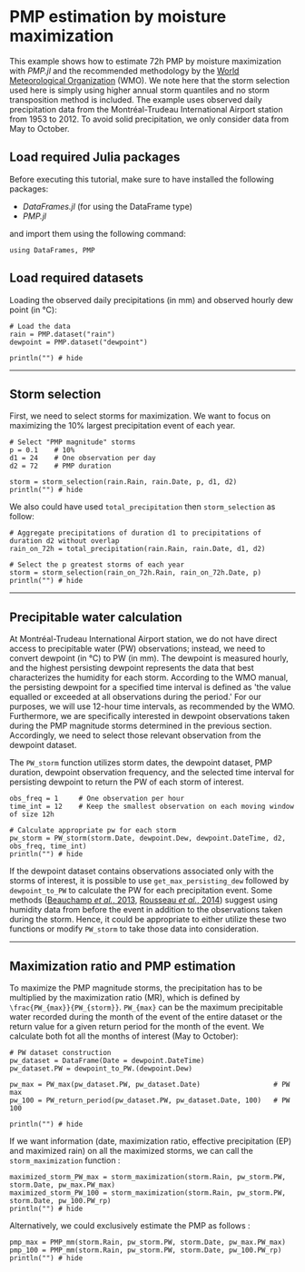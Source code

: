 
# PMP estimation by moisture maximization 

This example shows how to estimate 72h PMP by moisture maximization with *PMP.jl* and the recommended methodology by the [World Meteorological Organization](https://library.wmo.int/index.php?lvl=notice_display&id=1302#.ZLlVeezMKeA) (WMO). We note here that the storm selection used here is simply using higher annual storm quantiles and no storm transposition method is included. The example uses observed daily precipitation data from the Montréal-Trudeau International Airport station from 1953 to 2012. To avoid solid precipitation, we only consider data from May to October. 


## Load required Julia packages

Before executing this tutorial, make sure to have installed the following packages:

- *DataFrames.jl* (for using the DataFrame type)
- *PMP.jl*

and import them using the following command:
 ```@repl MoistureMaximization
using DataFrames, PMP
```


## Load required datasets

Loading the observed daily precipitations (in mm) and observed hourly dew point (in °C):
```@example MoistureMaximization
# Load the data
rain = PMP.dataset("rain")
dewpoint = PMP.dataset("dewpoint")
 
println("") # hide
```

---
## Storm selection

First, we need to select storms for maximization. We want to focus on maximizing the 10% largest precipitation event of each year.

```@example MoistureMaximization
# Select "PMP magnitude" storms
p = 0.1    # 10% 
d1 = 24    # One observation per day
d2 = 72    # PMP duration

storm = storm_selection(rain.Rain, rain.Date, p, d1, d2)
println("") # hide
```

We also could have used `total_precipitation` then `storm_selection` as follow:

```@example MoistureMaximization
# Aggregate precipitations of duration d1 to precipitations of duration d2 without overlap
rain_on_72h = total_precipitation(rain.Rain, rain.Date, d1, d2)

# Select the p greatest storms of each year
storm = storm_selection(rain_on_72h.Rain, rain_on_72h.Date, p)
println("") # hide
```

---
## Precipitable water calculation

At Montréal-Trudeau International Airport station, we do not have direct access to precipitable water (PW) observations; instead, we need to convert dewpoint (in °C) to PW (in mm). The dewpoint is measured hourly, and the highest persisting dewpoint represents the data that best characterizes the humidity for each storm. According to the WMO manual, the persisting dewpoint for a specified time interval is defined as 'the value equalled or exceeded at all observations during the period.' For our purposes, we will use 12-hour time intervals, as recommended by the WMO. Furthermore, we are specifically interested in dewpoint observations taken during the PMP magnitude storms determined in the previous section. Accordingly, we need to select those relevant observation from the dewpoint dataset. 

The `PW_storm` function utilizes storm dates, the dewpoint dataset, PMP duration, dewpoint observation frequency, and the selected time interval for persisting dewpoint to return the PW of each storm of interest.

```@example MoistureMaximization
obs_freq = 1     # One observation per hour
time_int = 12    # Keep the smallest observation on each moving window of size 12h

# Calculate appropriate pw for each storm
pw_storm = PW_storm(storm.Date, dewpoint.Dew, dewpoint.DateTime, d2, obs_freq, time_int)
println("") # hide
```

If the dewpoint dataset contains observations associated only with the storms of interest, it is possible to use `get_max_persisting_dew` followed by `dewpoint_to_PW` to calculate the PW for each precipitation event. Some methods ([Beauchamp *et al.*, 2013](https://doi.org/10.1002/wrcr.20336), [Rousseau *et al.*, 2014](https://doi.org/10.1016/j.jhydrol.2014.10.053)) suggest using humidity data from before the event in addition to the observations taken during the storm. Hence, it could be appropriate to either utilize these two functions or modify `PW_storm` to take those data into consideration.

---
## Maximization ratio and PMP estimation

To maximize the PMP magnitude storms, the precipitation has to be multiplied by the maximization ratio (MR), which is defined by ``\frac{PW_{max}}{PW_{storm}}``. ``PW_{max}`` can be the maximum precipitable water recorded during the month of the event of the entire dataset or the return value for a given return period for the month of the event. We calculate both fot all the months of interest (May to October): 

```@example MoistureMaximization
# PW dataset construction
pw_dataset = DataFrame(Date = dewpoint.DateTime)
pw_dataset.PW = dewpoint_to_PW.(dewpoint.Dew)

pw_max = PW_max(pw_dataset.PW, pw_dataset.Date)                  # PW max
pw_100 = PW_return_period(pw_dataset.PW, pw_dataset.Date, 100)   # PW 100

println("") # hide
```

If we want information (date, maximization ratio, effective precipitation (EP) and maximized rain) on all the maximized storms, we can call the `storm_maximization` function : 

```@example MoistureMaximization
maximized_storm_PW_max = storm_maximization(storm.Rain, pw_storm.PW, storm.Date, pw_max.PW_max)
maximized_storm_PW_100 = storm_maximization(storm.Rain, pw_storm.PW, storm.Date, pw_100.PW_rp)
println("") # hide
```

Alternatively, we could exclusively estimate the PMP as follows :

```@example MoistureMaximization
pmp_max = PMP_mm(storm.Rain, pw_storm.PW, storm.Date, pw_max.PW_max)
pmp_100 = PMP_mm(storm.Rain, pw_storm.PW, storm.Date, pw_100.PW_rp)
println("") # hide
```


